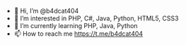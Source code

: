 - 👋 Hi, I’m @b4dcat404
- 👀 I’m interested in PHP, C#, Java, Python, HTML5, CSS3
- 🌱 I’m currently learning PHP, Java, Python
- 📫 How to reach me https://t.me/b4dcat404
<!--- - 💞️ I’m looking to collaborate on ... --->
<!---
b4dcat404/b4dcat404 is a ✨ special ✨ repository because its `README.md` (this file) appears on your GitHub profile.
You can click the Preview link to take a look at your changes.
--->
